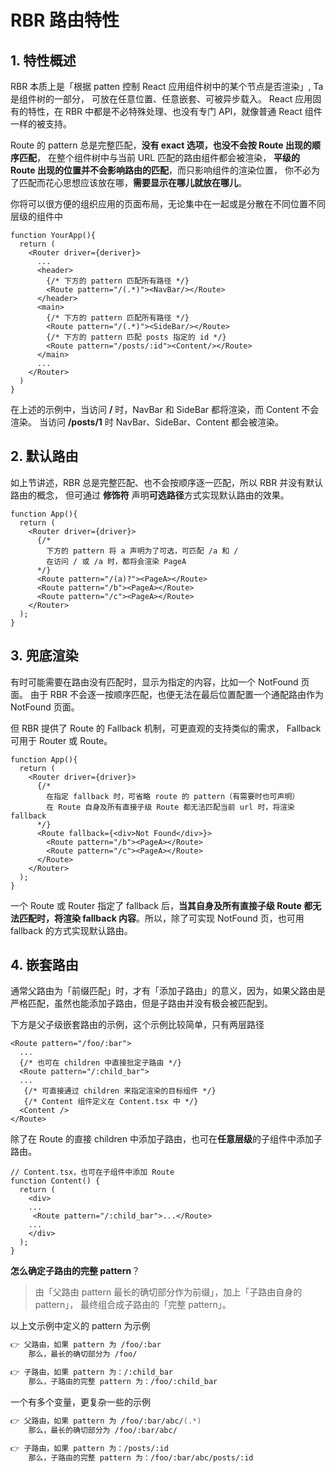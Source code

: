 # RBR 路由特性

## 1. 特性概述

RBR 本质上是「根据 patten 控制 React 应用组件树中的某个节点是否渲染」, Ta 是组件树的一部分，
可放在任意位置、任意嵌套、可被异步载入。
React 应用固有的特性，在 RBR 中都是不必特殊处理、也没有专门 API，就像普通 React 组件一样的被支持。

Route 的 pattern 总是完整匹配，**没有 exact 选项，也没不会按 Route 出现的顺序匹配**，
在整个组件树中与当前 URL 匹配的路由组件都会被渲染，
**平级的 Route 出现的位置并不会影响路由的匹配**，而只影响组件的渲染位置，
你不必为了匹配而花心思想应该放在哪，**需要显示在哪儿就放在哪儿**。

你将可以很方便的组织应用的页面布局，无论集中在一起或是分散在不同位置不同层级的组件中

```tsx
function YourApp(){
  return (
    <Router driver={deriver}>
      ...
      <header>
        {/* 下方的 pattern 匹配所有路径 */}
        <Route pattern="/(.*)"><NavBar/></Route>
      </header>
      <main>
        {/* 下方的 pattern 匹配所有路径 */}
        <Route pattern="/(.*)"><SideBar/></Route>
        {/* 下方的 pattern 匹配 posts 指定的 id */}
        <Route pattern="/posts/:id"><Content/></Route>
      </main>
      ...
    </Router>
  )
}
```

在上述的示例中，当访问 **/** 时，NavBar 和 SideBar 都将渲染，而 Content 不会渲染。
当访问 **/posts/1** 时 NavBar、SideBar、Content 都会被渲染。

## 2. 默认路由

如上节讲述，RBR 总是完整匹配、也不会按顺序逐一匹配，所以 RBR 并没有默认路由的概念，
但可通过 **修饰符** 声明**可选路径**方式实现默认路由的效果。

```tsx
function App(){
  return (
    <Router driver={driver}>
      {/* 
        下方的 pattern 将 a 声明为了可选，可匹配 /a 和 /
        在访问 / 或 /a 时，都将会渲染 PageA 
      */}
      <Route pattern="/(a)?"><PageA></Route>
      <Route pattern="/b"><PageA></Route>
      <Route pattern="/c"><PageA></Route>
    </Router>
  );
}
```

## 3. 兜底渲染

有时可能需要在路由没有匹配时，显示为指定的内容，比如一个 NotFound 页面。
由于 RBR 不会逐一按顺序匹配，也便无法在最后位置配置一个通配路由作为 NotFound 页面。

但 RBR 提供了 Route 的 Fallback 机制，可更直观的支持类似的需求，
Fallback 可用于 Router 或 Route。

```tsx
function App(){
  return (
    <Router driver={driver}>
      {/* 
        在指定 fallback 时，可省略 route 的 pattern（有需要时也可声明）
        在 Route 自身及所有直接子级 Route 都无法匹配当前 url 时，将渲染 fallback
      */}
      <Route fallback={<div>Not Found</div>}>
        <Route pattern="/b"><PageA></Route>
        <Route pattern="/c"><PageA></Route>
      </Route>
    </Router>
  );
}

```

一个 Route 或 Router 指定了 fallback 后，**当其自身及所有直接子级 Route 都无法匹配时，将渲染 fallback 内容**。所以，除了可实现 NotFound 页，也可用 fallback 的方式实现默认路由。

## 4. 嵌套路由

通常父路由为「前缀匹配」时，才有「添加子路由」的意义，因为，如果父路由是严格匹配，虽然也能添加子路由，但是子路由并没有极会被匹配到。

下方是父子级嵌套路由的示例，这个示例比较简单，只有两层路径

```tsx
<Route pattern="/foo/:bar">
  ...
  {/* 也可在 children 中直接批定子路由 */}
  <Route pattern="/:child_bar">
  ...
   {/* 可直接通过 children 来指定渲染的目标组件 */}
   {/* Content 组件定义在 Content.tsx 中 */}
  <Content />  
</Route>
```

除了在 Route 的直接 children 中添加子路由，也可在**任意层级**的子组件中添加子路由。

```tsx
// Content.tsx，也可在子组件中添加 Route
function Content() {
  return (
    <div>
    ...
     <Route pattern="/:child_bar">...</Route>
    ...
    </div>
  );
}
```

**怎么确定子路由的完整 pattern**？

> 由「父路由 pattern 最长的确切部分作为前缀」，加上「子路由自身的 pattern」， 最终组合成子路由的「完整 pattern」。

以上文示例中定义的 pattern 为示例

```zsh
👉 父路由，如果 pattern 为 /foo/:bar
    那么，最长的确切部分为 /foo/

👉 子路由，如果 pattern 为：/:child_bar
    那么，子路由的完整 pattern 为：/foo/:child_bar
```

一个有多个变量，更复杂一些的示例

```zsh
👉 父路由，如果 pattern 为 /foo/:bar/abc/(.*)
    那么，最长的确切部分为 /foo/:bar/abc/

👉 子路由，如果 pattern 为：/posts/:id
    那么，子路由的完整 pattern 为：/foo/:bar/abc/posts/:id
```

